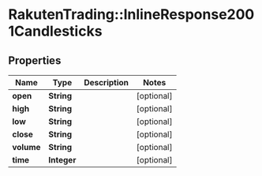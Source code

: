 # RakutenTrading::InlineResponse2001Candlesticks

## Properties
Name | Type | Description | Notes
------------ | ------------- | ------------- | -------------
**open** | **String** |  | [optional] 
**high** | **String** |  | [optional] 
**low** | **String** |  | [optional] 
**close** | **String** |  | [optional] 
**volume** | **String** |  | [optional] 
**time** | **Integer** |  | [optional] 

